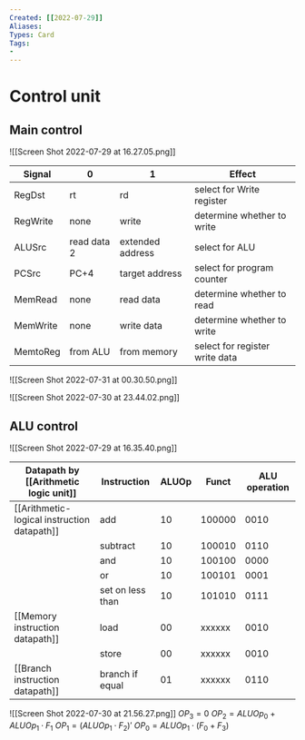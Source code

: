 ```yaml
---
Created: [[2022-07-29]]
Aliases: 
Types: Card
Tags: 
- 
---
```

# Control unit
## Main control
![[Screen Shot 2022-07-29 at 16.27.05.png]]

| Signal   | 0           | 1                | Effect                         |
| -------- | ----------- | ---------------- | ------------------------------ |
| RegDst   | rt          | rd               | select for Write register      |
| RegWrite | none        | write            | determine whether to write     |
| ALUSrc   | read data 2 | extended address | select for ALU                 |
| PCSrc    | PC+4        | target address   | select for program counter     |
| MemRead  | none        | read data        | determine whether to read      |
| MemWrite | none        | write data       | determine whether to write     |
| MemtoReg | from ALU    | from memory      | select for register write data |

![[Screen Shot 2022-07-31 at 00.30.50.png]]

![[Screen Shot 2022-07-30 at 23.44.02.png]]

## ALU control
![[Screen Shot 2022-07-29 at 16.35.40.png]]

| Datapath by [[Arithmetic logic unit]]       | Instruction      | ALUOp | Funct  | ALU operation |
| ------------------------------------------- | ---------------- | ----- | ------ | ------------- |
| [[Arithmetic-logical instruction datapath]] | add              | 10    | 100000 | 0010          |
|                                             | subtract         | 10    | 100010 | 0110          |
|                                             | and              | 10    | 100100 | 0000          |
|                                             | or               | 10    | 100101 | 0001          |
|                                             | set on less than | 10    | 101010 | 0111          |
| [[Memory instruction datapath]]             | load             | 00    | xxxxxx | 0010          |
|                                             | store            | 00    | xxxxxx | 0010          |
| [[Branch instruction datapath]]             | branch if equal  | 01    | xxxxxx | 0110          |

![[Screen Shot 2022-07-30 at 21.56.27.png]]
$OP_3=0$
$OP_2=ALUOp_0+ALUOp_1\cdot F_1$
$OP_1=(ALUOp_1\cdot F_2)'$
$OP_0=ALUOp_1\cdot (F_0+F_3)$
